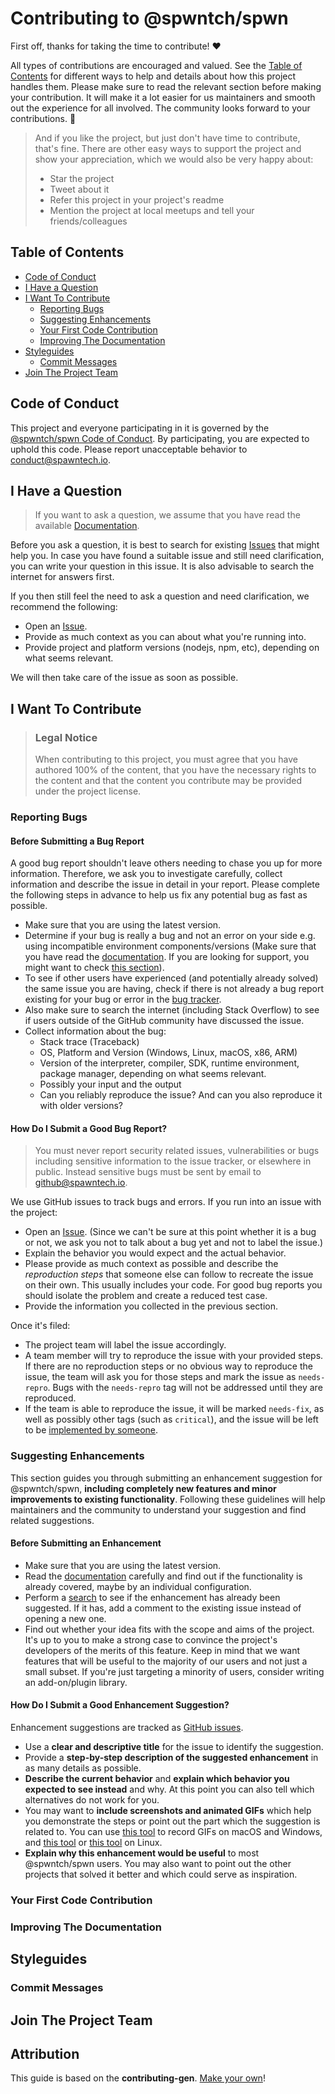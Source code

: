 <!-- omit in toc -->
# Contributing to @spwntch/spwn

First off, thanks for taking the time to contribute! ❤️

All types of contributions are encouraged and valued. See the [Table of Contents](#table-of-contents) for different ways to help and details about how this project handles them. Please make sure to read the relevant section before making your contribution. It will make it a lot easier for us maintainers and smooth out the experience for all involved. The community looks forward to your contributions. 🎉

> And if you like the project, but just don't have time to contribute, that's fine. There are other easy ways to support the project and show your appreciation, which we would also be very happy about:
> - Star the project
> - Tweet about it
> - Refer this project in your project's readme
> - Mention the project at local meetups and tell your friends/colleagues

<!-- omit in toc -->
## Table of Contents

- [Code of Conduct](#code-of-conduct)
- [I Have a Question](#i-have-a-question)
- [I Want To Contribute](#i-want-to-contribute)
  - [Reporting Bugs](#reporting-bugs)
  - [Suggesting Enhancements](#suggesting-enhancements)
  - [Your First Code Contribution](#your-first-code-contribution)
  - [Improving The Documentation](#improving-the-documentation)
- [Styleguides](#styleguides)
  - [Commit Messages](#commit-messages)
- [Join The Project Team](#join-the-project-team)


## Code of Conduct

This project and everyone participating in it is governed by the
[@spwntch/spwn Code of Conduct](https://github.com/spwntch/spwnblob/master/CODE_OF_CONDUCT.md).
By participating, you are expected to uphold this code. Please report unacceptable behavior
to <conduct@spawntech.io>.


## I Have a Question

> If you want to ask a question, we assume that you have read the available [Documentation]().

Before you ask a question, it is best to search for existing [Issues](https://github.com/spwntch/spwn/issues) that might help you. In case you have found a suitable issue and still need clarification, you can write your question in this issue. It is also advisable to search the internet for answers first.

If you then still feel the need to ask a question and need clarification, we recommend the following:

- Open an [Issue](https://github.com/spwntch/spwn/issues/new).
- Provide as much context as you can about what you're running into.
- Provide project and platform versions (nodejs, npm, etc), depending on what seems relevant.

We will then take care of the issue as soon as possible.

<!--
You might want to create a separate issue tag for questions and include it in this description. People should then tag their issues accordingly.

Depending on how large the project is, you may want to outsource the questioning, e.g. to Stack Overflow or Gitter. You may add additional contact and information possibilities:
- IRC
- Slack
- Gitter
- Stack Overflow tag
- Blog
- FAQ
- Roadmap
- E-Mail List
- Forum
-->

## I Want To Contribute

> ### Legal Notice <!-- omit in toc -->
> When contributing to this project, you must agree that you have authored 100% of the content, that you have the necessary rights to the content and that the content you contribute may be provided under the project license.

### Reporting Bugs

<!-- omit in toc -->
#### Before Submitting a Bug Report

A good bug report shouldn't leave others needing to chase you up for more information. Therefore, we ask you to investigate carefully, collect information and describe the issue in detail in your report. Please complete the following steps in advance to help us fix any potential bug as fast as possible.

- Make sure that you are using the latest version.
- Determine if your bug is really a bug and not an error on your side e.g. using incompatible environment components/versions (Make sure that you have read the [documentation](). If you are looking for support, you might want to check [this section](#i-have-a-question)).
- To see if other users have experienced (and potentially already solved) the same issue you are having, check if there is not already a bug report existing for your bug or error in the [bug tracker](https://github.com/spwntch/spwnissues?q=label%3Abug).
- Also make sure to search the internet (including Stack Overflow) to see if users outside of the GitHub community have discussed the issue.
- Collect information about the bug:
  - Stack trace (Traceback)
  - OS, Platform and Version (Windows, Linux, macOS, x86, ARM)
  - Version of the interpreter, compiler, SDK, runtime environment, package manager, depending on what seems relevant.
  - Possibly your input and the output
  - Can you reliably reproduce the issue? And can you also reproduce it with older versions?

<!-- omit in toc -->
#### How Do I Submit a Good Bug Report?

> You must never report security related issues, vulnerabilities or bugs including sensitive information to the issue tracker, or elsewhere in public. Instead sensitive bugs must be sent by email to <github@spawntech.io>.
<!-- You may add a PGP key to allow the messages to be sent encrypted as well. -->

We use GitHub issues to track bugs and errors. If you run into an issue with the project:

- Open an [Issue](https://github.com/spwntch/spwn/issues/new). (Since we can't be sure at this point whether it is a bug or not, we ask you not to talk about a bug yet and not to label the issue.)
- Explain the behavior you would expect and the actual behavior.
- Please provide as much context as possible and describe the *reproduction steps* that someone else can follow to recreate the issue on their own. This usually includes your code. For good bug reports you should isolate the problem and create a reduced test case.
- Provide the information you collected in the previous section.

Once it's filed:

- The project team will label the issue accordingly.
- A team member will try to reproduce the issue with your provided steps. If there are no reproduction steps or no obvious way to reproduce the issue, the team will ask you for those steps and mark the issue as `needs-repro`. Bugs with the `needs-repro` tag will not be addressed until they are reproduced.
- If the team is able to reproduce the issue, it will be marked `needs-fix`, as well as possibly other tags (such as `critical`), and the issue will be left to be [implemented by someone](#your-first-code-contribution).

<!-- You might want to create an issue template for bugs and errors that can be used as a guide and that defines the structure of the information to be included. If you do so, reference it here in the description. -->


### Suggesting Enhancements

This section guides you through submitting an enhancement suggestion for @spwntch/spwn, **including completely new features and minor improvements to existing functionality**. Following these guidelines will help maintainers and the community to understand your suggestion and find related suggestions.

<!-- omit in toc -->
#### Before Submitting an Enhancement

- Make sure that you are using the latest version.
- Read the [documentation]() carefully and find out if the functionality is already covered, maybe by an individual configuration.
- Perform a [search](https://github.com/spwntch/spwn/issues) to see if the enhancement has already been suggested. If it has, add a comment to the existing issue instead of opening a new one.
- Find out whether your idea fits with the scope and aims of the project. It's up to you to make a strong case to convince the project's developers of the merits of this feature. Keep in mind that we want features that will be useful to the majority of our users and not just a small subset. If you're just targeting a minority of users, consider writing an add-on/plugin library.

<!-- omit in toc -->
#### How Do I Submit a Good Enhancement Suggestion?

Enhancement suggestions are tracked as [GitHub issues](https://github.com/spwntch/spwn/issues).

- Use a **clear and descriptive title** for the issue to identify the suggestion.
- Provide a **step-by-step description of the suggested enhancement** in as many details as possible.
- **Describe the current behavior** and **explain which behavior you expected to see instead** and why. At this point you can also tell which alternatives do not work for you.
- You may want to **include screenshots and animated GIFs** which help you demonstrate the steps or point out the part which the suggestion is related to. You can use [this tool](https://www.cockos.com/licecap/) to record GIFs on macOS and Windows, and [this tool](https://github.com/colinkeenan/silentcast) or [this tool](https://github.com/GNOME/byzanz) on Linux. <!-- this should only be included if the project has a GUI -->
- **Explain why this enhancement would be useful** to most @spwntch/spwn users. You may also want to point out the other projects that solved it better and which could serve as inspiration.

<!-- You might want to create an issue template for enhancement suggestions that can be used as a guide and that defines the structure of the information to be included. If you do so, reference it here in the description. -->

### Your First Code Contribution
<!-- TODO
include Setup of env, IDE and typical getting started instructions?

-->

### Improving The Documentation
<!-- TODO
Updating, improving and correcting the documentation

-->

## Styleguides
### Commit Messages
<!-- TODO

-->

## Join The Project Team
<!-- TODO -->

<!-- omit in toc -->
## Attribution
This guide is based on the **contributing-gen**. [Make your own](https://github.com/bttger/contributing-gen)!
